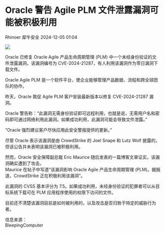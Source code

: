 #  Oracle 警告 Agile PLM 文件泄露漏洞可能被积极利用   
Rhinoer  犀牛安全   2024-12-05 01:04  
  
![](https://mmbiz.qpic.cn/mmbiz_png/qvpgicaewUBndyYW7UXUuic1oZOU3DLXHrNficufibsBDO3WIibaBLtMdl7R0IzvRycM9VicGFToAQwdQh7QM3a3mmJA/640?wx_fmt=png&from=appmsg "")  
  
Oracle 已修复 Oracle Agile 产品生命周期管理 (PLM) 中一个未经身份验证的文件泄露漏洞，该漏洞编号为 CVE-2024-21287，有人利用该漏洞作为零日漏洞下载文件。  
  
Oracle Agile PLM 是一个软件平台，使企业能够管理产品数据、流程和跨全球团队的协作。  
  
昨天，Oracle 敦促 Agile PLM 客户安装最新版本以修复 CVE-2024-21287 漏洞。  
  
Oracle 警告称：“此漏洞无需身份验证即可远程利用，也就是说，无需用户名和密码即可通过网络利用此漏洞。如果成功利用，此漏洞可能会导致文件泄露。”  
  
“Oracle 强烈建议客户尽快应用此安全警报提供的更新。”  
  
尽管 Oracle 表示该漏洞是由 CrowdStrike 的 Joel Snape 和 Lutz Wolf 披露的，但该公告并未表明该漏洞已被积极利用。  
  
然而，Oracle 安全保障副总裁 Eric Maurice 随后发表的一篇博客文章证实，该漏洞确实遭到了攻击。  
Maurice 在帖子中写道“该漏洞影响 Oracle Agile 产品生命周期管理 (PLM)。据报道，CrowdStrike 正在积极利用该漏洞”。  
  
此漏洞的 CVSS 基本评分为 7.5。如果成功利用，未经身份验证的犯罪者可以从目标系统下载可在 PLM 应用程序使用的权限下访问的文件。  
  
目前还不清楚该漏洞目前是如何被利用的，以及攻击是否归咎于特定的威胁行为者。  
  
  
信息来源：  
BleepingComputer  
  
